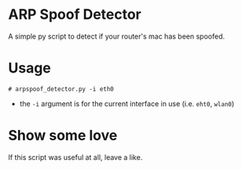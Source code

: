 # ARP Spoof Detector

A simple py script to detect if your router's mac has been spoofed.

# Usage

`# arpspoof_detector.py -i eth0`

- the `-i` argument is for the current interface in use (i.e. `eht0`, `wlan0`)

# Show some love

If this script was useful at all, leave a like.
